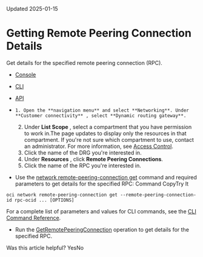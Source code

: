 Updated 2025-01-15
# Getting Remote Peering Connection Details
Get details for the specified remote peering connection (RPC).
  * [Console](https://docs.oracle.com/en-us/iaas/Content/Network/Tasks/drg-rpc-get.htm)
  * [CLI](https://docs.oracle.com/en-us/iaas/Content/Network/Tasks/drg-rpc-get.htm)
  * [API](https://docs.oracle.com/en-us/iaas/Content/Network/Tasks/drg-rpc-get.htm)


  *     1. Open the **navigation menu** and select **Networking**. Under **Customer connectivity** , select **Dynamic routing gateway**.
    2. Under **List Scope** , select a compartment that you have permission to work in.The page updates to display only the resources in that compartment. If you're not sure which compartment to use, contact an administrator. For more information, see [Access Control](https://docs.oracle.com/en-us/iaas/Content/Network/Concepts/accesscontrol.htm#Access_Control).
    3. Click the name of the DRG you're interested in.
    4. Under **Resources** , click **Remote Peering Connections**.
    5. Click the name of the RPC you're interested in. 
  * Use the [network remote-peering-connection get](https://docs.oracle.com/iaas/tools/oci-cli/latest/oci_cli_docs/cmdref/network/remote-peering-connection/get.html) command and required parameters to get details for the specified RPC:
Command
CopyTry It
```
oci network remote-peering-connection get --remote-peering-connection-id rpc-ocid ... [OPTIONS]
```

For a complete list of parameters and values for CLI commands, see the [CLI Command Reference](https://docs.oracle.com/iaas/tools/oci-cli/latest).
  * Run the [GetRemotePeeringConnection](https://docs.oracle.com/iaas/api/#/en/iaas/latest/RemotePeeringConnection/GetRemotePeeringConnection) operation to get details for the specified RPC.


Was this article helpful?
YesNo

